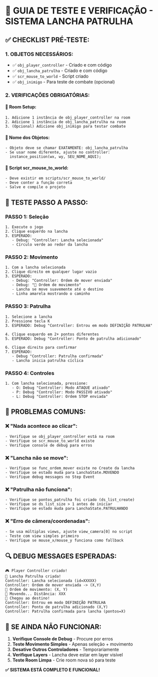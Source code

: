 # 🔧 GUIA DE TESTE E VERIFICAÇÃO - SISTEMA LANCHA PATRULHA

## ✅ **CHECKLIST PRÉ-TESTE:**

### **1. OBJETOS NECESSÁRIOS:**
- ✅ `obj_player_controller` - Criado e com código
- ✅ `obj_lancha_patrulha` - Criado e com código  
- ✅ `scr_mouse_to_world` - Script criado
- ✅ `obj_inimigo` - Para teste de combate (opcional)

### **2. VERIFICAÇÕES OBRIGATÓRIAS:**

#### **📍 Room Setup:**
```
1. Adicione 1 instância de obj_player_controller na room
2. Adicione 1 instância de obj_lancha_patrulha na room
3. (Opcional) Adicione obj_inimigo para testar combate
```

#### **🎯 Nome dos Objetos:**
```
- Objeto deve se chamar EXATAMENTE: obj_lancha_patrulha
- Se usar nome diferente, ajuste no controller:
  instance_position(wx, wy, SEU_NOME_AQUI);
```

#### **📜 Script scr_mouse_to_world:**
```
- Deve existir em scripts/scr_mouse_to_world/
- Deve conter a função correta
- Salve e compile o projeto
```

## 🧪 **TESTE PASSO A PASSO:**

### **PASSO 1: Seleção**
```
1. Execute o jogo
2. Clique esquerdo na lancha
3. ESPERADO: 
   - Debug: "Controller: Lancha selecionada"
   - Círculo verde ao redor da lancha
```

### **PASSO 2: Movimento**
```
1. Com a lancha selecionada
2. Clique direito em qualquer lugar vazio
3. ESPERADO:
   - Debug: "Controller: Ordem de mover enviada"
   - Debug: "🚢 Ordem de movimento"
   - Lancha se move suavemente até o destino
   - Linha amarela mostrando o caminho
```

### **PASSO 3: Patrulha**
```
1. Selecione a lancha
2. Pressione tecla K
3. ESPERADO: Debug "Controller: Entrou em modo DEFINIÇÃO PATRULHA"

4. Clique esquerdo em 2+ pontos diferentes
5. ESPERADO: Debug "Controller: Ponto de patrulha adicionado"

6. Clique direito para confirmar
7. ESPERADO: 
   - Debug "Controller: Patrulha confirmada"
   - Lancha inicia patrulha cíclica
```

### **PASSO 4: Controles**
```
1. Com lancha selecionada, pressione:
   - O: Debug "Controller: Modo ATAQUE ativado"
   - P: Debug "Controller: Modo PASSIVO ativado"  
   - L: Debug "Controller: Ordem STOP enviada"
```

## 🐛 **PROBLEMAS COMUNS:**

### **❌ "Nada acontece ao clicar":**
```
- Verifique se obj_player_controller está na room
- Verifique se scr_mouse_to_world existe
- Verifique console de debug para erros
```

### **❌ "Lancha não se move":**
```
- Verifique se func_ordem_mover existe no Create da lancha
- Verifique se estado muda para LanchaState.MOVENDO
- Verifique debug messages no Step Event
```

### **❌ "Patrulha não funciona":**
```
- Verifique se pontos_patrulha foi criado (ds_list_create)
- Verifique se ds_list_size > 1 antes de iniciar
- Verifique se estado muda para LanchaState.PATRULHANDO
```

### **❌ "Erro de câmera/coordenadas":**
```
- Se usa múltiplas views, ajuste view_camera[0] no script
- Teste com view simples primeiro
- Verifique se mouse_x/mouse_y funciona como fallback
```

## 🔍 **DEBUG MESSAGES ESPERADAS:**

```
🎮 Player Controller criado!
🚢 Lancha Patrulha criada!
Controller: Lancha selecionada (id=XXXXX)
Controller: Ordem de mover enviada -> (X,Y)
🚢 Ordem de movimento: (X, Y)
🚢 Movendo... Distância: XXX
🚢 Chegou ao destino!
Controller: Entrou em modo DEFINIÇÃO PATRULHA
Controller: Ponto de patrulha adicionado (X,Y)
Controller: Patrulha confirmada para lancha (pontos=X)
```

## 🎯 **SE AINDA NÃO FUNCIONAR:**

1. **Verifique Console de Debug** - Procure por erros
2. **Teste Movimento Simples** - Apenas seleção + movimento
3. **Desative Outros Controladores** - Temporariamente
4. **Verifique Layers** - Lancha deve estar em layer visível
5. **Teste Room Limpa** - Crie room nova só para teste

**✅ SISTEMA ESTÁ COMPLETO E FUNCIONAL!**
